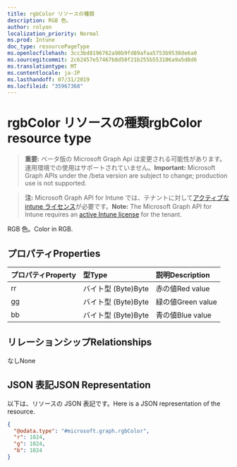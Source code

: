 ```yaml
---
title: rgbColor リソースの種類
description: RGB 色。
author: rolyon
localization_priority: Normal
ms.prod: Intune
doc_type: resourcePageType
ms.openlocfilehash: 3cc3bd8196762a98b9fd89afaa5753b9538de6a0
ms.sourcegitcommit: 2c62457e57467b8d50f21b255b553106a9a5d8d6
ms.translationtype: MT
ms.contentlocale: ja-JP
ms.lasthandoff: 07/31/2019
ms.locfileid: "35967368"
---
```

# <a name="rgbcolor-resource-type"></a><span data-ttu-id="faeee-103">rgbColor リソースの種類</span><span class="sxs-lookup"><span data-stu-id="faeee-103">rgbColor resource type</span></span>

> <span data-ttu-id="faeee-104">**重要:** ベータ版の Microsoft Graph Api は変更される可能性があります。運用環境での使用はサポートされていません。</span><span class="sxs-lookup"><span data-stu-id="faeee-104">**Important:** Microsoft Graph APIs under the /beta version are subject to change; production use is not supported.</span></span>

> <span data-ttu-id="faeee-105">**注:** Microsoft Graph API for Intune では、テナントに対して[アクティブな intune ライセンス](https://go.microsoft.com/fwlink/?linkid=839381)が必要です。</span><span class="sxs-lookup"><span data-stu-id="faeee-105">**Note:** The Microsoft Graph API for Intune requires an [active Intune license](https://go.microsoft.com/fwlink/?linkid=839381) for the tenant.</span></span>

<span data-ttu-id="faeee-106">RGB 色。</span><span class="sxs-lookup"><span data-stu-id="faeee-106">Color in RGB.</span></span>

## <a name="properties"></a><span data-ttu-id="faeee-107">プロパティ</span><span class="sxs-lookup"><span data-stu-id="faeee-107">Properties</span></span>
|<span data-ttu-id="faeee-108">プロパティ</span><span class="sxs-lookup"><span data-stu-id="faeee-108">Property</span></span>|<span data-ttu-id="faeee-109">型</span><span class="sxs-lookup"><span data-stu-id="faeee-109">Type</span></span>|<span data-ttu-id="faeee-110">説明</span><span class="sxs-lookup"><span data-stu-id="faeee-110">Description</span></span>|
|:---|:---|:---|
|<span data-ttu-id="faeee-111">r</span><span class="sxs-lookup"><span data-stu-id="faeee-111">r</span></span>|<span data-ttu-id="faeee-112">バイト型 (Byte)</span><span class="sxs-lookup"><span data-stu-id="faeee-112">Byte</span></span>|<span data-ttu-id="faeee-113">赤の値</span><span class="sxs-lookup"><span data-stu-id="faeee-113">Red value</span></span>|
|<span data-ttu-id="faeee-114">g</span><span class="sxs-lookup"><span data-stu-id="faeee-114">g</span></span>|<span data-ttu-id="faeee-115">バイト型 (Byte)</span><span class="sxs-lookup"><span data-stu-id="faeee-115">Byte</span></span>|<span data-ttu-id="faeee-116">緑の値</span><span class="sxs-lookup"><span data-stu-id="faeee-116">Green value</span></span>|
|<span data-ttu-id="faeee-117">b</span><span class="sxs-lookup"><span data-stu-id="faeee-117">b</span></span>|<span data-ttu-id="faeee-118">バイト型 (Byte)</span><span class="sxs-lookup"><span data-stu-id="faeee-118">Byte</span></span>|<span data-ttu-id="faeee-119">青の値</span><span class="sxs-lookup"><span data-stu-id="faeee-119">Blue value</span></span>|

## <a name="relationships"></a><span data-ttu-id="faeee-120">リレーションシップ</span><span class="sxs-lookup"><span data-stu-id="faeee-120">Relationships</span></span>
<span data-ttu-id="faeee-121">なし</span><span class="sxs-lookup"><span data-stu-id="faeee-121">None</span></span>

## <a name="json-representation"></a><span data-ttu-id="faeee-122">JSON 表記</span><span class="sxs-lookup"><span data-stu-id="faeee-122">JSON Representation</span></span>
<span data-ttu-id="faeee-123">以下は、リソースの JSON 表記です。</span><span class="sxs-lookup"><span data-stu-id="faeee-123">Here is a JSON representation of the resource.</span></span>
<!-- {
  "blockType": "resource",
  "@odata.type": "microsoft.graph.rgbColor"
}
-->
``` json
{
  "@odata.type": "#microsoft.graph.rgbColor",
  "r": 1024,
  "g": 1024,
  "b": 1024
}
```





